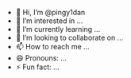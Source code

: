 - 👋 Hi, I’m @pingy1dan
- 👀 I’m interested in ...
- 🌱 I’m currently learning ...
- 💞️ I’m looking to collaborate on ...
- 📫 How to reach me ...
- 😄 Pronouns: ...
- ⚡ Fun fact: ...

<!---
pingy1dan/pingy1dan is a ✨ special ✨ repository because its `README.md` (this file) appears on your GitHub profile.
You can click the Preview link to take a look at your changes.
--->
